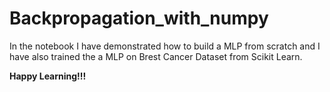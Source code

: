 # Backpropagation_with_numpy
In the notebook I have demonstrated how to build a MLP from scratch and I have also trained the a MLP on Brest Cancer Dataset from Scikit Learn.<br>

__Happy Learning!!!__